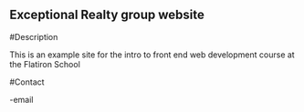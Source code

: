 Exceptional Realty group website
---

#Description

This is an example site for the intro to front end web development course at the Flatiron School

#Contact

-email
